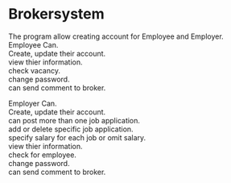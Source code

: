 # Brokersystem
The program allow creating account for Employee and Employer.  
Employee Can.   
Create, update their account.  
view thier information.  
check vacancy.  
change password.  
can send comment to broker.  

Employer Can.   
Create, update their account.  
can post more than one job application.  
add or delete specific job application.  
specify salary for each job or omit salary.  
view thier information.  
check for employee.  
change password.  
can send comment to broker.  
